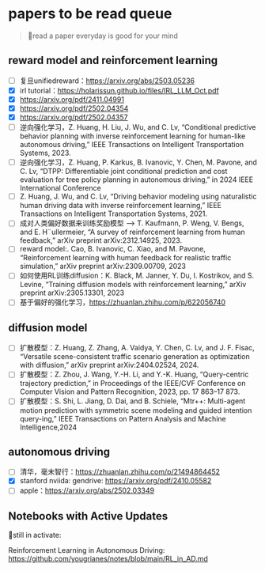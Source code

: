 # papers to be read queue

> 🌴read a paper everyday is good for your mind

## reward model and reinforcement learning

- [ ] 复旦unifiedreward：https://arxiv.org/abs/2503.05236
- [x] irl tutorial：https://holarissun.github.io/files/IRL_LLM_Oct.pdf
- [x] https://arxiv.org/pdf/2411.04991
- [x] https://arxiv.org/pdf/2502.04354
- [x] https://arxiv.org/pdf/2502.04357
- [ ] 逆向强化学习，Z. Huang, H. Liu, J. Wu, and C. Lv, “Conditional predictive behavior planning with inverse reinforcement learning for human-like autonomous driving,” IEEE Transactions on Intelligent Transportation Systems, 2023.
- [ ] 逆向强化学习，Z. Huang, P. Karkus, B. Ivanovic, Y. Chen, M. Pavone, and C. Lv, “DTPP: Differentiable joint conditional prediction and cost evaluation for tree policy planning in autonomous driving,” in 2024 IEEE International Conference
- [ ] Z. Huang, J. Wu, and C. Lv, “Driving behavior modeling using naturalistic human driving data with inverse reinforcement learning,” IEEE Transactions on Intelligent Transportation Systems, 2021.
- [ ] 成对人类偏好数据来训练奖励模型 --> T. Kaufmann, P. Weng, V. Bengs, and E. H¨ullermeier, “A survey of reinforcement learning from human feedback,” arXiv preprint arXiv:2312.14925, 2023.
- [ ] reward model:. Cao, B. Ivanovic, C. Xiao, and M. Pavone, “Reinforcement learning with human feedback for realistic traffic simulation,” arXiv preprint arXiv:2309.00709, 2023
- [ ] 如何使用RL训练diffusion：K. Black, M. Janner, Y. Du, I. Kostrikov, and S. Levine, “Training diffusion models with reinforcement learning,” arXiv preprint arXiv:2305.13301, 2023
- [ ] 基于偏好的强化学习，https://zhuanlan.zhihu.com/p/622056740

## diffusion model

- [ ] 扩散模型：Z. Huang, Z. Zhang, A. Vaidya, Y. Chen, C. Lv, and J. F. Fisac, “Versatile scene-consistent traffic scenario generation as optimization with diffusion,” arXiv preprint arXiv:2404.02524, 2024.
- [ ] 扩散模型：Z. Zhou, J. Wang, Y.-H. Li, and Y.-K. Huang, “Query-centric trajectory prediction,” in Proceedings of the IEEE/CVF Conference on Computer Vision and Pattern Recognition, 2023, pp. 17 863–17 873.
- [ ] 扩散模型：S. Shi, L. Jiang, D. Dai, and B. Schiele, “Mtr++: Multi-agent motion prediction with symmetric scene modeling and guided intention query-ing,” IEEE Transactions on Pattern Analysis and Machine Intelligence,2024

## autonomous driving

- [ ] 清华，毫末智行：https://zhuanlan.zhihu.com/p/21494864452
- [x] stanford nviida: gendrive: https://arxiv.org/pdf/2410.05582
- [ ] apple：https://arxiv.org/abs/2502.03349

## Notebooks with Active Updates

🥑still in activate:

Reinforcement Learning in Autonomous Driving: https://github.com/yougrianes/notes/blob/main/RL_in_AD.md